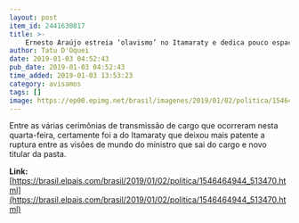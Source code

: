```yaml
---
layout: post
item_id: 2441630817
title: >-
    Ernesto Araújo estreia ‘olavismo’ no Itamaraty e dedica pouco espaço à pauta comercial
author: Tatu D'Oquei
date: 2019-01-03 04:52:43
pub_date: 2019-01-03 04:52:43
time_added: 2019-01-03 13:53:23
category: avisamos
tags: []
image: https://ep00.epimg.net/brasil/imagenes/2019/01/02/politica/1546464944_513470_1546470285_rrss_normal.jpg
---
```


Entre as várias cerimônias de transmissão de cargo que ocorreram nesta quarta-feira, certamente foi a do Itamaraty que deixou mais patente a ruptura entre as visões de mundo do ministro que sai do cargo e novo titular da pasta.

**Link:** [https://brasil.elpais.com/brasil/2019/01/02/politica/1546464944_513470.html](https://brasil.elpais.com/brasil/2019/01/02/politica/1546464944_513470.html)

